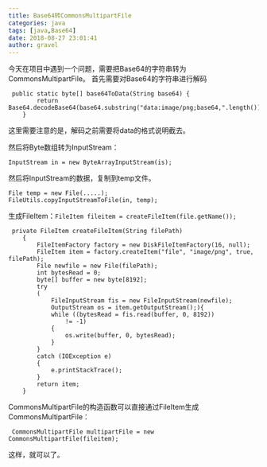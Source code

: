 ```yaml
---
title: Base64转CommonsMultipartFile 
categories: java
tags: [java,Base64]
date: 2018-08-27 23:01:41 
author: gravel
---
```


今天在项目中遇到一个问题，需要把Base64的字符串转为CommonsMultipartFile。
首先需要对Base64的字符串进行解码

<!--more-->

```
 public static byte[] base64ToData(String base64) {
        return Base64.decodeBase64(base64.substring("data:image/png;base64,".length()));
    }
```
这里需要注意的是，解码之前需要将data的格式说明截去。

然后将Byte数组转为InputStream：
```
InputStream in = new ByteArrayInputStream(is);
```
然后将InputStream的数据，复制到temp文件。

```
File temp = new File(.....);
FileUtils.copyInputStreamToFile(in, temp);
```
生成FileItem：```FileItem fileitem = createFileItem(file.getName());```

```
 private FileItem createFileItem(String filePath)  
    {  
        FileItemFactory factory = new DiskFileItemFactory(16, null);  
        FileItem item = factory.createItem("file", "image/png", true, filePath);  
        File newfile = new File(filePath);  
        int bytesRead = 0;  
        byte[] buffer = new byte[8192];  
        try  
        (  
            FileInputStream fis = new FileInputStream(newfile);  
            OutputStream os = item.getOutputStream();){
            while ((bytesRead = fis.read(buffer, 0, 8192))  
                != -1)  
            {  
                os.write(buffer, 0, bytesRead);  
            }  
        }  
        catch (IOException e)  
        {  
            e.printStackTrace();  
        }  
        return item;  
    }
```
CommonsMultipartFile的构造函数可以直接通过FileItem生成CommonsMultipartFile：


```
 CommonsMultipartFile multipartFile = new CommonsMultipartFile(fileitem);
```

这样，就可以了。